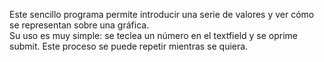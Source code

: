 Este sencillo programa permite introducir una serie de valores y ver cómo se representan sobre una gráfica.<br>
Su uso es muy simple: se teclea un número en el textfield y se oprime submit. Este proceso se puede repetir mientras se quiera.
